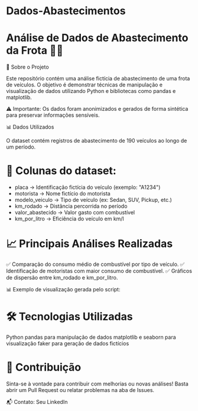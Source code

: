 # Dados-Abastecimentos

# Análise de Dados de Abastecimento da Frota 🚗⛽
📌 Sobre o Projeto

Este repositório contém uma análise fictícia de abastecimento de uma frota de veículos. O objetivo é demonstrar técnicas de manipulação e visualização de dados utilizando Python e bibliotecas como pandas e matplotlib.

⚠️ Importante: Os dados foram anonimizados e gerados de forma sintética para preservar informações sensíveis.

📊 Dados Utilizados

O dataset contém registros de abastecimento de 190 veículos ao longo de um período.

# 📌 Colunas do dataset:

- placa → Identificação fictícia do veículo (exemplo: "A1234")
- motorista → Nome fictício do motorista
- modelo_veiculo → Tipo de veículo (ex: Sedan, SUV, Pickup, etc.)
- km_rodado → Distância percorrida no período
- valor_abastecido → Valor gasto com combustível
- km_por_litro → Eficiência do veículo em km/l

# 📈 Principais Análises Realizadas
✅ Comparação do consumo médio de combustível por tipo de veículo.
✅ Identificação de motoristas com maior consumo de combustível.
✅ Gráficos de dispersão entre km_rodado e km_por_litro.

📊 Exemplo de visualização gerada pelo script:

# 🛠 Tecnologias Utilizadas
Python
pandas para manipulação de dados
matplotlib e seaborn para visualização
faker para geração de dados fictícios

# 📌 Contribuição
Sinta-se à vontade para contribuir com melhorias ou novas análises! Basta abrir um Pull Request ou relatar problemas na aba de Issues.

📬 Contato: Seu LinkedIn

